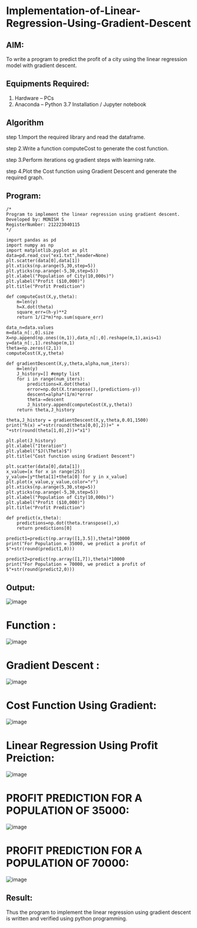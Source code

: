# Implementation-of-Linear-Regression-Using-Gradient-Descent

## AIM:
To write a program to predict the profit of a city using the linear regression model with gradient descent.

## Equipments Required:
1. Hardware – PCs
2. Anaconda – Python 3.7 Installation / Jupyter notebook

## Algorithm

step 1.Import the required library and read the dataframe.

step 2.Write a function computeCost to generate the cost function.

step 3.Perform iterations og gradient steps with learning rate.

step 4.Plot the Cost function using Gradient Descent and generate the required graph.

## Program:
```
/*
Program to implement the linear regression using gradient descent.
Developed by: MONISH S
RegisterNumber: 212223040115 
*/
```
```
import pandas as pd
import numpy as np
import matplotlib.pyplot as plt
data=pd.read_csv("ex1.txt",header=None)
plt.scatter(data[0],data[1])
plt.xticks(np.arange(5,30,step=5))
plt.yticks(np.arange(-5,30,step=5))
plt.xlabel("Population of City(10,000s)")
plt.ylabel("Profit ($10,000)")
plt.title("Profit Prediction")

def computeCost(X,y,theta):
    m=len(y) 
    h=X.dot(theta) 
    square_err=(h-y)**2
    return 1/(2*m)*np.sum(square_err) 

data_n=data.values
m=data_n[:,0].size
X=np.append(np.ones((m,1)),data_n[:,0].reshape(m,1),axis=1)
y=data_n[:,1].reshape(m,1)
theta=np.zeros((2,1))
computeCost(X,y,theta) 

def gradientDescent(X,y,theta,alpha,num_iters):
    m=len(y)
    J_history=[] #empty list
    for i in range(num_iters):
        predictions=X.dot(theta)
        error=np.dot(X.transpose(),(predictions-y))
        descent=alpha*(1/m)*error
        theta-=descent
        J_history.append(computeCost(X,y,theta))
    return theta,J_history

theta,J_history = gradientDescent(X,y,theta,0.01,1500)
print("h(x) ="+str(round(theta[0,0],2))+" + "+str(round(theta[1,0],2))+"x1")

plt.plot(J_history)
plt.xlabel("Iteration")
plt.ylabel("$J(\Theta)$")
plt.title("Cost function using Gradient Descent")

plt.scatter(data[0],data[1])
x_value=[x for x in range(25)]
y_value=[y*theta[1]+theta[0] for y in x_value]
plt.plot(x_value,y_value,color="r")
plt.xticks(np.arange(5,30,step=5))
plt.yticks(np.arange(-5,30,step=5))
plt.xlabel("Population of City(10,000s)")
plt.ylabel("Profit ($10,000)")
plt.title("Profit Prediction")

def predict(x,theta):
    predictions=np.dot(theta.transpose(),x)
    return predictions[0]

predict1=predict(np.array([1,3.5]),theta)*10000
print("For Population = 35000, we predict a profit of $"+str(round(predict1,0)))

predict2=predict(np.array([1,7]),theta)*10000
print("For Population = 70000, we predict a profit of $"+str(round(predict2,0)))
```
## Output:
![image](https://github.com/user-attachments/assets/80db1498-e554-4416-b71b-46dd634d3b9e)
# Function :
![image](https://github.com/user-attachments/assets/2a1fd2d2-3a15-42f9-8091-be1f3a2433db)
# Gradient Descent :
![image](https://github.com/user-attachments/assets/88901fcf-5262-48e7-94d9-1c3bcd71c811)
# Cost Function Using Gradient:
![image](https://github.com/user-attachments/assets/dbfc1346-5c7a-4c78-8263-6c8889cfa6a3)
# Linear Regression Using Profit Preiction:
![image](https://github.com/user-attachments/assets/3255ba21-2308-4657-8e9c-617f8b1721d0)
# PROFIT PREDICTION FOR A POPULATION OF 35000:
![image](https://github.com/user-attachments/assets/76683465-a922-4967-8979-c91e5c1847f8)
# PROFIT PREDICTION FOR A POPULATION OF 70000:
![image](https://github.com/user-attachments/assets/34085782-aecb-45dd-90a9-e5b1216300bd)
## Result:
Thus the program to implement the linear regression using gradient descent is written and verified using python programming.
